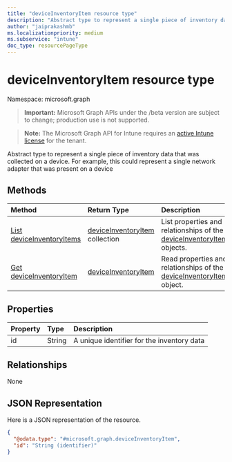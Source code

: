 ```yaml
---
title: "deviceInventoryItem resource type"
description: "Abstract type to represent a single piece of inventory data that was collected on a device. For example, this could represent a single network adapter that was present on a device"
author: "jaiprakashmb"
ms.localizationpriority: medium
ms.subservice: "intune"
doc_type: resourcePageType
---
```


# deviceInventoryItem resource type

Namespace: microsoft.graph

> **Important:** Microsoft Graph APIs under the /beta version are subject to change; production use is not supported.

> **Note:** The Microsoft Graph API for Intune requires an [active Intune license](https://go.microsoft.com/fwlink/?linkid=839381) for the tenant.

Abstract type to represent a single piece of inventory data that was collected on a device. For example, this could represent a single network adapter that was present on a device

## Methods
|Method|Return Type|Description|
|:---|:---|:---|
|[List deviceInventoryItems](../api/intune-devices-deviceinventoryitem-list.md)|[deviceInventoryItem](../resources/intune-devices-deviceinventoryitem.md) collection|List properties and relationships of the [deviceInventoryItem](../resources/intune-devices-deviceinventoryitem.md) objects.|
|[Get deviceInventoryItem](../api/intune-devices-deviceinventoryitem-get.md)|[deviceInventoryItem](../resources/intune-devices-deviceinventoryitem.md)|Read properties and relationships of the [deviceInventoryItem](../resources/intune-devices-deviceinventoryitem.md) object.|

## Properties
|Property|Type|Description|
|:---|:---|:---|
|id|String|A unique identifier for the inventory data|

## Relationships
None

## JSON Representation
Here is a JSON representation of the resource.
<!-- {
  "blockType": "resource",
  "keyProperty": "id",
  "@odata.type": "microsoft.graph.deviceInventoryItem"
}
-->
``` json
{
  "@odata.type": "#microsoft.graph.deviceInventoryItem",
  "id": "String (identifier)"
}
```
